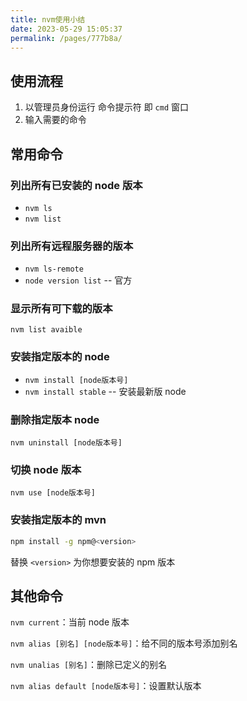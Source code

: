 ```yaml
---
title: nvm使用小结
date: 2023-05-29 15:05:37
permalink: /pages/777b8a/
---
```

## 使用流程

1. 以管理员身份运行 命令提示符 即 `cmd` 窗口
2. 输入需要的命令

## 常用命令

### 列出所有已安装的 node 版本

- `nvm ls`
- `nvm list`

### 列出所有远程服务器的版本

- `nvm ls-remote`
- `node version list` -- 官方

### 显示所有可下载的版本

`nvm list avaible`

### 安装指定版本的 node

- `nvm install [node版本号]`
- `nvm install stable` -- 安装最新版 node

### 删除指定版本 node

`nvm uninstall [node版本号]`

### 切换 node 版本

`nvm use [node版本号]`

### 安装指定版本的 mvn

```bash
npm install -g npm@<version>
```

替换 `<version>` 为你想要安装的 npm 版本

## 其他命令

`nvm current`：当前 node 版本 

`nvm alias [别名] [node版本号]`：给不同的版本号添加别名 

`nvm unalias [别名]`：删除已定义的别名 

`nvm alias default [node版本号]`：设置默认版本



